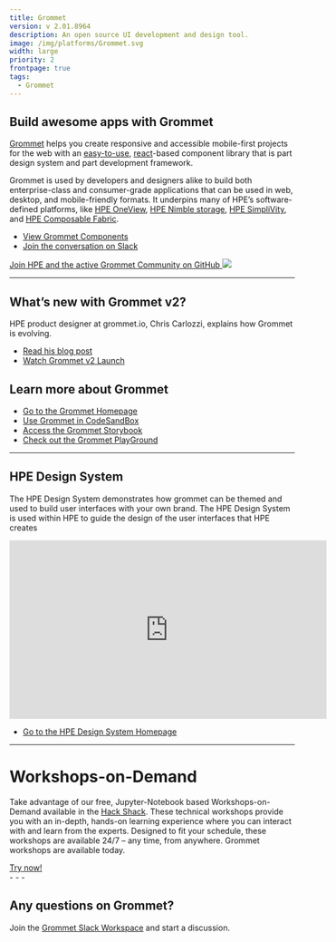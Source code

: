 ```yaml
---
title: Grommet
version: v 2.01.8964
description: An open source UI development and design tool.
image: /img/platforms/Grommet.svg
width: large
priority: 2
frontpage: true
tags:
  - Grommet
---
```

## Build awesome apps with Grommet

[Grommet](https://v2.grommet.io/) helps you create responsive and accessible mobile-first projects for the web with an [easy-to-use](https://v2.grommet.io/components), [react](https://reactjs.org/)-based component library that is part design system and part development framework.

Grommet is used by developers and designers alike to build both enterprise-class and consumer-grade applications that can be used in web, desktop, and mobile-friendly formats. It underpins many of HPE’s software-defined platforms, like [HPE OneView](https://www.hpe.com/us/en/integrated-systems/software.html), [HPE Nimble storage](https://developer.hpe.com/platform/nimble-storage/home), [HPE SimpliVity](https://www.hpe.com/us/en/integrated-systems/simplivity.html), and [HPE Composable Fabric](https://www.hpe.com/us/en/integrated-systems/composable-fabric.html).

* [View Grommet Components](https://v2.grommet.io/components)
* [Join the conversation on Slack](https://grommet.slack.com/)

[Join HPE and the active Grommet Community on GitHub ![](Github)](https://github.com/grommet/grommet) 

- - -

## What’s new with Grommet v2?

HPE product designer at grommet.io, Chris Carlozzi, explains how Grommet is evolving.

* [Read his blog post](https://medium.com/grommet-io/whats-new-with-grommet-2-2f1883a91acb)
* [Watch Grommet v2 Launch](https://www.youtube.com/watch?v=WOy7qdNN1Fg&t=5108s)

## Learn more about Grommet

* [Go to the Grommet Homepage](https://v2.grommet.io/)
* [Use Grommet in CodeSandBox](https://codesandbox.io/s/github/grommet/grommet-sandbox?initialpath=box&module=%2Fsrc%2FBox.js)
* [Access the Grommet Storybook](https://storybook.grommet.io/?path=/story/components--all)
* [Check out the Grommet PlayGround](https://v2.grommet.io/play)

- - -

## HPE Design System

The HPE Design System demonstrates how grommet can be themed and used to build user interfaces with your own brand. The HPE Design System is used within HPE to guide the design of the user interfaces that HPE creates

<iframe width="560" height="315" src="https://www.youtube.com/embed/FiekQmPElsA" frameborder="0" allow="accelerometer; autoplay; clipboard-write; encrypted-media; gyroscope; picture-in-picture" allowfullscreen></iframe>

* [Go to the HPE Design System Homepage](https://design-system.hpe.design/)

- - -

# Workshops-on-Demand

Take advantage of our free, Jupyter-Notebook based Workshops-on-Demand available in the [Hack Shack](https://hackshack.hpedev.io). These technical workshops provide you with an in-depth, hands-on learning experience where you can interact with and learn from the experts. Designed to fit your schedule, these workshops are available 24/7 – any time, from anywhere. Grommet workshops are available today.

<link rel="stylesheet" href="https://www.w3schools.com/w3css/4/w3.css">
<div class="w3-container w3-center w3-margin-bottom">
  <a href="https://hackshack.hpedev.io/workshops"><button type="button" class="button">Try now!</button></a>
</div>
- - -

## Any questions on Grommet?

Join the [Grommet Slack Workspace](https://grommet.slack.com/) and start a discussion.
